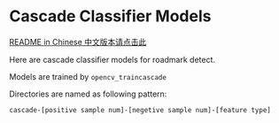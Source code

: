 # Cascade Classifier Models

[README in Chinese 中文版本请点击此](README.zh_CN.md)

Here are cascade classifier models for roadmark detect.

Models are trained by `opencv_traincascade`

Directories are named as following pattern:

```
cascade-[positive sample num]-[negetive sample num]-[feature type]
```

